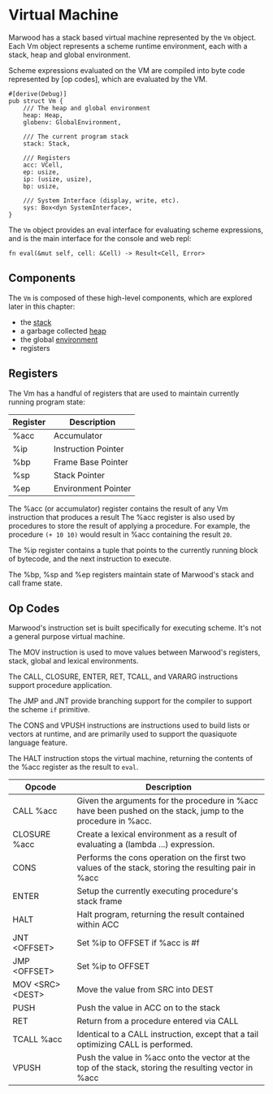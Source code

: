 [heap]: https://github.com/strtok/marwood/blob/master/marwood/src/vm/heap.rs
[environment]: https://github.com/strtok/marwood/blob/master/marwood/src/vm/environment.rs
[stack]: https://github.com/strtok/marwood/blob/master/marwood/src/vm/stack.rs
[virtual machine]: https://github.com/strtok/marwood/blob/master/marwood/src/vm/mod.rs

# Virtual Machine

Marwood has a stack based virtual machine represented by the `Vm` object. Each Vm object represents a scheme runtime environment, each with a stack, heap and global environment.

Scheme expressions evaluated on the VM are compiled into byte code represented by [op codes], which are evaluated by the VM.

```rust,noplayground
#[derive(Debug)]
pub struct Vm {
    /// The heap and global environment
    heap: Heap,
    globenv: GlobalEnvironment,

    /// The current program stack
    stack: Stack,

    /// Registers
    acc: VCell,
    ep: usize,
    ip: (usize, usize),
    bp: usize,

    /// System Interface (display, write, etc).
    sys: Box<dyn SystemInterface>,
}
```

The `Vm` object provides an eval interface for evaluating scheme expressions, and is the main interface for the console and web repl:

```rust,noplayground
fn eval(&mut self, cell: &Cell) -> Result<Cell, Error>
```

## Components

The `Vm` is composed of these high-level components, which are explored later in this chapter:

* the [stack]
* a garbage collected [heap]
* the global [environment]
* registers

## Registers

The Vm has a handful of registers that are used to maintain currently running program state:

| Register | Description         |
|----------|---------------------|
| %acc     | Accumulator         |
| %ip      | Instruction Pointer |
| %bp      | Frame Base Pointer  |
| %sp      | Stack Pointer       |
| %ep      | Environment Pointer |

The %acc (or accumulator) register contains the result of any Vm instruction that produces a result The %acc register is also used by procedures to store the result of applying a procedure. For example, the procedure `(+ 10 10)` would result in %acc containing the result `20`.

The %ip register contains a tuple that points to the currently running block of bytecode, and the next instruction to execute.

The %bp, %sp and %ep registers maintain state of Marwood's stack and call frame state.

## Op Codes

Marwood's instruction set is built specifically for executing scheme. It's not a general purpose virtual machine. 

The MOV instruction is used to move values between Marwood's registers, stack, global and lexical environments.

The CALL, CLOSURE, ENTER, RET, TCALL, and VARARG instructions support procedure application.

The JMP and JNT provide branching support for the compiler to support the scheme `if` primitive.

The CONS and VPUSH instructions are instructions used to build lists or vectors at runtime, and are primarily used to support the quasiquote language feature.

The HALT instruction stops the virtual machine, returning the contents of the %acc register as the result to `eval`.

| Opcode                       | Description                                                                                                           |
|------------------------------|-----------------------------------------------------------------------------------------------------------------------|
| CALL %acc                    | Given the arguments for the procedure in %acc have been pushed on the stack, jump to the procedure in %acc.           |
| CLOSURE %acc                 | Create a lexical environment as a result of evaluating a (lambda ...) expression.                                     |
| CONS                         | Performs the cons operation on the first two values of the stack, storing the resulting pair in %acc                  |
| ENTER                        | Setup the currently executing procedure's stack frame                                                                 |
| HALT                         | Halt program, returning the result contained within ACC                                                               |
| JNT &lt;OFFSET&gt;           | Set %ip to OFFSET if %acc is #f                                                                                       |
| JMP &lt;OFFSET&gt;           | Set %ip to OFFSET                                                                                                     |
| MOV &lt;SRC&gt; &lt;DEST&gt; | Move the value from SRC into DEST                                                                                     |
| PUSH                         | Push the value in ACC on to the stack                                                                                 |
| RET                          | Return from a procedure entered via CALL                                                                              |
| TCALL %acc                   | Identical to a CALL instruction, except that a tail optimizing CALL is performed.                                     |
| VPUSH                        | Push the value in %acc onto the vector at the top of the stack, storing the resulting vector in %acc                  |
